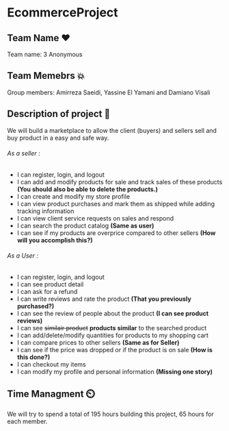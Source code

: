 # EcommerceProject

## Team Name :heart:

Team name: 3 Anonymous

## Team Memebrs :boom:

Group members: Amirreza Saeidi, Yassine El Yamani and Damiano Visali 

## Description of project :compass:

We will build a marketplace to allow the client (buyers) and sellers sell and buy product in a easy and safe way.

###### As a seller : 
 * I can register, login, and logout
 * I can add and modify products for sale and track sales of these products **(You should also be able to delete the products.)**
 * I can create and modify my store profile
 * I can view product purchases and mark them as shipped while adding tracking information
 * I can view client service requests on sales and respond
 * I can search the product catalog **(Same as user)**
 * I can see if my products are overprice compared to other sellers **(How will you accomplish this?)**
 
 ###### As a User :
 * I can register, login, and logout
 * I can see product detail
 * I can ask for a refund
 * I can write reviews and rate the product **(That you previously purchased?)**
 * I can see the review of people about the product **(I can see product reviews)**
 * I can see ~~similair product~~ **products similar** to the searched product
 * I can add/delete/modify quantities for products to my shopping cart
 * I can compare prices to other sellers **(Same as for Seller)**
 * I can see if the price was dropped or if the product is on sale **(How is this done?)**
 * I can checkout my items
 * I can modify my profile and personal information
 **(Missing one story)**

## Time Managment ⏲️
We will try to spend a total of 195 hours building this project, 65 hours for each member. 
